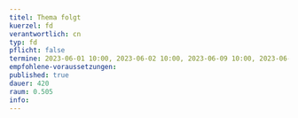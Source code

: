 ```yaml
---
titel: Thema folgt
kuerzel: fd
verantwortlich: cn
typ: fd
pflicht: false
termine: 2023-06-01 10:00, 2023-06-02 10:00, 2023-06-09 10:00, 2023-06-15 10:00, 2023-06-16 10:00, 2023-06-22 10:00, 2023-06-23 10:00, 2023-06-29 10:00, 2023-06-30 10:00, 2023-07-06 10:00, 2023-07-07 10:00
empfohlene-voraussetzungen: 
published: true
dauer: 420
raum: 0.505
info: 
---
```


